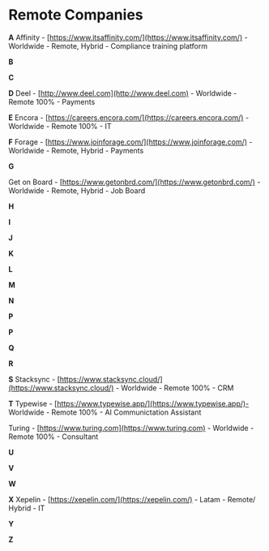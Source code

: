 # Remote Companies


**A**
Affinity - [https://www.itsaffinity.com/](https://www.itsaffinity.com/) - Worldwide - Remote, Hybrid -  Compliance training platform

**B**

**C**

**D**
Deel -  [http://www.deel.com](http://www.deel.com) - Worldwide - Remote 100% - Payments

**E**
Encora - [https://careers.encora.com/](https://careers.encora.com/) - Worldwide - Remote 100% - IT

**F**
Forage - [https://www.joinforage.com/](https://www.joinforage.com/) - Worldwide - Remote, Hybrid - Payments

**G**

Get on Board - [https://www.getonbrd.com/](https://www.getonbrd.com/) - Worldwide - Remote, Hybrid - Job Board

**H**

**I**

**J**

**K**

**L**

**M**

**N**

**P**

**P**

**Q**

**R**

**S**
Stacksync - [https://www.stacksync.cloud/](https://www.stacksync.cloud/) -  Worldwide - Remote 100% - CRM

**T**
Typewise - [https://www.typewise.app/](https://www.typewise.app/)- Worldwide  -  Remote 100% -  AI Communictation Assistant

Turing   - [https://www.turing.com](https://www.turing.com)   -    Worldwide  -  Remote 100% -  Consultant

**U**

**V**

**W**

**X**
Xepelin - [https://xepelin.com/](https://xepelin.com/) - Latam - Remote/ Hybrid - IT

**Y**

**Z**

